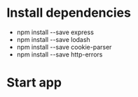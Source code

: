 # Install dependencies
 - npm install --save express
 - npm install --save lodash
 - npm install --save cookie-parser
 - npm install --save http-errors

# Start app
